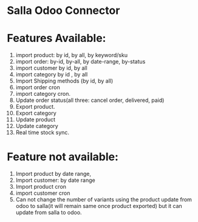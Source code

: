 # Salla Odoo Connector
  
# Features Available:
1. import product:
    by id, by all, by keyword/sku
2. import order:
    by-id, by-all, by date-range, by-status
3. import customer
    by id, by all
4. import category
    by id , by all
5. Import Shipping methods
    (by id, by all)
5. import order cron
6. import category cron.
7. Update order status(all three: cancel order, delivered, paid)
8. Export product.
9. Export category
10. Update product
11. Update category
12. Real time stock sync.


# Feature not available:
1. Import product
    by date range,
2. Import customer:
    by date range
3. Import product cron
4. import customer cron
5. Can not change the number of variants using the product update from odoo to salla(it will remain same once product exported) but it can update from salla to odoo.

